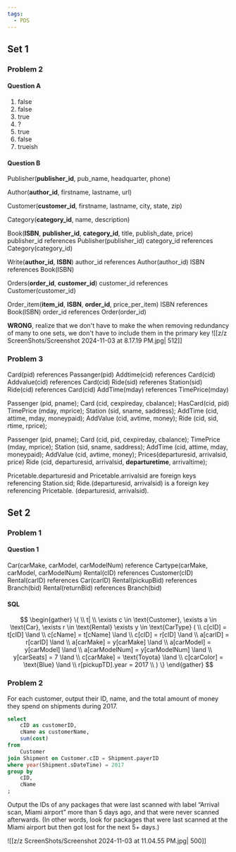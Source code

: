 ```yaml
---
tags:
  - PDS
---
```

## Set 1
### Problem 2
#### Question A
1. false
2. false
3. true
4. ?
5. true
6. false
7. trueish

#### Question B

Publisher(**publisher_id**, pub_name, headquarter, phone)

Author(**author_id**, firstname, lastname, url)

Customer(**customer_id**, firstname, lastname, city, state, zip)

Category(**category_id**, name, description)

Book(**ISBN**, **publisher_id**, **category_id**, title, publish_date, price)
	publisher_id references Publisher(publisher_id)
	category_id references Category(category_id)

Write(**author_id**, **ISBN**)
	author_id references Author(author_id)
	ISBN references Book(ISBN)

Orders(**order_id**, **customer_id**)
	customer_id references Customer(customer_id)

Order_item(**item_id**, **ISBN**, **order_id**, price_per_item)
	ISBN references Book(ISBN)
	order_id references Order(order_id)

**WRONG**, realize that we don't have to make the when removing redundancy of many to one sets, we don't have to include them in the primary key
![[z/z ScreenShots/Screenshot 2024-11-03 at 8.17.19 PM.jpg| 512]]

### Problem 3

Card(pid) references Passanger(pid)
Addtime(cid) references Card(cid)
Addvalue(cid) references Card(cid)
Ride(sid) referenes Station(sid)
Ride(cid) references Card(cid)
AddTime(mday) references TimePrice(mday)

Passenger (pid, pname); 
Card (cid, cexpireday, cbalance); 
HasCard(cid, pid)
TimePrice (mday, mprice); 
Station (sid, sname, saddress); 
AddTime (cid, attime, mday, moneypaid); 
AddValue (cid, avtime, money); 
Ride (cid, sid, rtime, rprice);

Passenger (pid, pname); 
Card (cid, pid, cexpireday, cbalance); 
TimePrice (mday, mprice); 
Station (sid, sname, saddress); 
AddTime (cid, attime, mday, moneypaid); 
AddValue (cid, avtime, money); 
Prices(departuresid, arrivalsid, price)
Ride (cid, departuresid, arrivalsid, **departuretime**, arrivaltime);

Pricetable.departuresid and Pricetable.arrivalsid are foreign keys referencing Station.sid; 
Ride.(departuresid, arrivalsid) is a foreign key referencing Pricetable. (departuresid, arrivalsid).

## Set 2
### Problem 1
#### Question 1

Car(carMake, carModel, carModelNum) reference Cartype(carMake, carModel, carModelNum)
Rental(cID) references Customer(cID)
Rental(carID) references Car(carID)
Rental(pickupBid) references Branch(bid)
Rental(returnBid) references Branch(bid)

#### SQL

$$
\begin{gather}
\{ 
\\
t| \\
\exists c \in \text{Customer}, \exists a \in \text{Car}, 
\exists r \in \text{Rental} \exists y \in \text{CarType} (  \\
c[cID] = t[cID] \land \\
c[cName] = t[cName] \land \\
c[cID] = r[cID] \land \\
a[carID] = r[carID] \land \\
a[carMake] = y[carMake] \land \\
a[carModel] = y[carModel] \land \\
a[carModelNum] = y[carModelNum] \land \\
y[carSeats] = 7 \land \\
c[carMake] = \text{Toyota} \land \\
c[carColor] = \text{Blue} \land \\
r[pickupTD].year = 2017
\\ ) 
\}
\end{gather}
$$

### Problem 2

For each customer, output their ID, name, and the total amount of money they spend on shipments during 2017.

```sql
select
	cID as customerID,
	cName as customerName,
	sum(cost)
from
	Customer
join Shipment on Customer.cID = Shipment.payerID
where year(Shipment.sDateTime) = 2017
group by
	cID,
	cName
;
```

Output the IDs of any packages that were last scanned with label “Arrival scan, Miami airport” more than 5 days ago, and that were never scanned afterwards. (In other words, look for packages that were last scanned at the Miami airport but then got lost for the next 5+ days.)

![[z/z ScreenShots/Screenshot 2024-11-03 at 11.04.55 PM.jpg| 500]]

